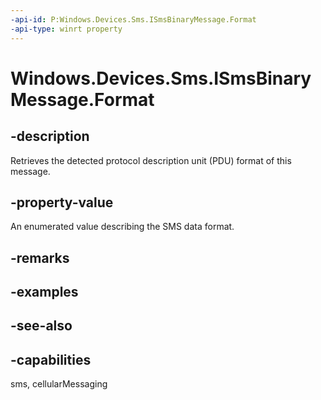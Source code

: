 ----api-id: P:Windows.Devices.Sms.ISmsBinaryMessage.Format
-api-type: winrt property
---<!-- Property syntaxpublic Windows.Devices.Sms.SmsDataFormat Format { get;  set; }--># Windows.Devices.Sms.ISmsBinaryMessage.Format## -descriptionRetrieves the detected protocol description unit (PDU) format of this message.## -property-valueAn enumerated value describing the SMS data format.## -remarks## -examples## -see-also## -capabilitiessms, cellularMessaging